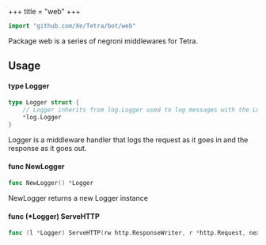 +++
title = "web"
+++

```go
import "github.com/Xe/Tetra/bot/web"
```

Package web is a series of negroni middlewares for Tetra.

## Usage

#### type Logger

```go
type Logger struct {
	// Logger inherits from log.Logger used to log messages with the Logger middleware
	*log.Logger
}
```

Logger is a middleware handler that logs the request as it goes in and the
response as it goes out.

#### func  NewLogger

```go
func NewLogger() *Logger
```
NewLogger returns a new Logger instance

#### func (*Logger) ServeHTTP

```go
func (l *Logger) ServeHTTP(rw http.ResponseWriter, r *http.Request, next http.HandlerFunc)
```
